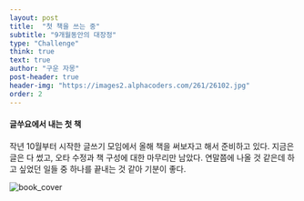 ```yaml
---
layout: post
title:  "첫 책을 쓰는 중"
subtitle: "9개월동안의 대장정"
type: "Challenge"
think: true
text: true
author: "구운 자몽"
post-header: true
header-img: "https://images2.alphacoders.com/261/26102.jpg"
order: 2
---
```


#### 글쑤요에서 내는 첫 책

작년 10월부터 시작한 글쓰기 모임에서 올해 책을 써보자고 해서 준비하고 있다. 지금은 글은 다 썼고, 오타 수정과 책 구성에 대한 마무리만 남았다. 연말쯤에 나올 것 같은데 하고 싶었던 일들 중 하나를 끝내는 것 같아 기분이 좋다.

![book_cover](img/)

